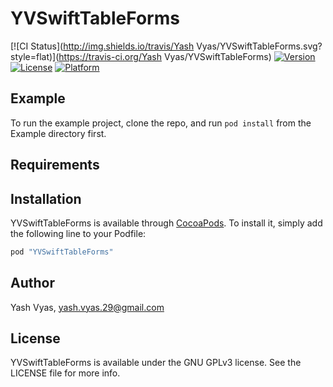 # YVSwiftTableForms

[![CI Status](http://img.shields.io/travis/Yash Vyas/YVSwiftTableForms.svg?style=flat)](https://travis-ci.org/Yash Vyas/YVSwiftTableForms)
[![Version](https://img.shields.io/cocoapods/v/YVSwiftTableForms.svg?style=flat)](http://cocoapods.org/pods/YVSwiftTableForms)
[![License](https://img.shields.io/cocoapods/l/YVSwiftTableForms.svg?style=flat)](http://cocoapods.org/pods/YVSwiftTableForms)
[![Platform](https://img.shields.io/cocoapods/p/YVSwiftTableForms.svg?style=flat)](http://cocoapods.org/pods/YVSwiftTableForms)

## Example

To run the example project, clone the repo, and run `pod install` from the Example directory first.

## Requirements

## Installation

YVSwiftTableForms is available through [CocoaPods](http://cocoapods.org). To install
it, simply add the following line to your Podfile:

```ruby
pod "YVSwiftTableForms"
```

## Author

Yash Vyas, yash.vyas.29@gmail.com

## License

YVSwiftTableForms is available under the GNU GPLv3 license. See the LICENSE file for more info.
